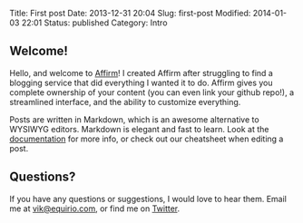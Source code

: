 Title: First post
Date: 2013-12-31 20:04
Slug: first-post
Modified: 2014-01-03 22:01
Status: published
Category: Intro



## Welcome!































Hello, and welcome to [Affirm](http://www.affirm.io)!  I created Affirm after struggling to find a blogging service that did everything I wanted it to do.  Affirm gives you complete ownership of your content (you can even link your github repo!), a streamlined interface, and the ability to customize everything.































Posts are written in Markdown, which is an awesome alternative to WYSIWYG editors.  Markdown is elegant and fast to learn.  Look at the [documentation](http://daringfireball.net/projects/markdown/syntax) for more info, or check out our cheatsheet when editing a post.































## Questions?































If you have any questions or suggestions, I would love to hear them.  Email me at vik@equirio.com, or find me on [Twitter](https://twitter.com/VikParuchuri).